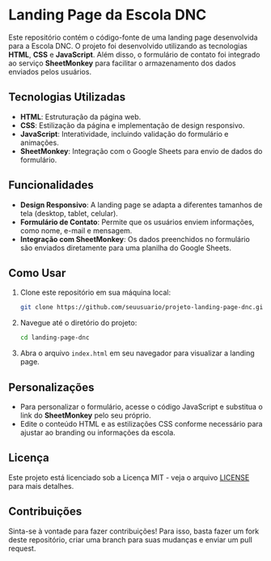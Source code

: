 # Landing Page da Escola DNC

Este repositório contém o código-fonte de uma landing page desenvolvida para a Escola DNC. O projeto foi desenvolvido utilizando as tecnologias **HTML**, **CSS** e **JavaScript**. Além disso, o formulário de contato foi integrado ao serviço **SheetMonkey** para facilitar o armazenamento dos dados enviados pelos usuários.

## Tecnologias Utilizadas

- **HTML**: Estruturação da página web.
- **CSS**: Estilização da página e implementação de design responsivo.
- **JavaScript**: Interatividade, incluindo validação do formulário e animações.
- **SheetMonkey**: Integração com o Google Sheets para envio de dados do formulário.

## Funcionalidades

- **Design Responsivo**: A landing page se adapta a diferentes tamanhos de tela (desktop, tablet, celular).
- **Formulário de Contato**: Permite que os usuários enviem informações, como nome, e-mail e mensagem.
- **Integração com SheetMonkey**: Os dados preenchidos no formulário são enviados diretamente para uma planilha do Google Sheets.

## Como Usar

1. Clone este repositório em sua máquina local:
    ```bash
    git clone https://github.com/seuusuario/projeto-landing-page-dnc.git
    ```
   
2. Navegue até o diretório do projeto:
    ```bash
    cd landing-page-dnc
    ```

3. Abra o arquivo `index.html` em seu navegador para visualizar a landing page.

## Personalizações

- Para personalizar o formulário, acesse o código JavaScript e substitua o link do **SheetMonkey** pelo seu próprio.
- Edite o conteúdo HTML e as estilizações CSS conforme necessário para ajustar ao branding ou informações da escola.

## Licença

Este projeto está licenciado sob a Licença MIT - veja o arquivo [LICENSE](LICENSE) para mais detalhes.

## Contribuições

Sinta-se à vontade para fazer contribuições! Para isso, basta fazer um fork deste repositório, criar uma branch para suas mudanças e enviar um pull request.

